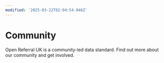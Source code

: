 ```yaml
---
modified: '2025-03-22T02:04:54.046Z'
---
```


# Community

Open Referral UK is a community-led data standard. Find out more about our community and get involved.
